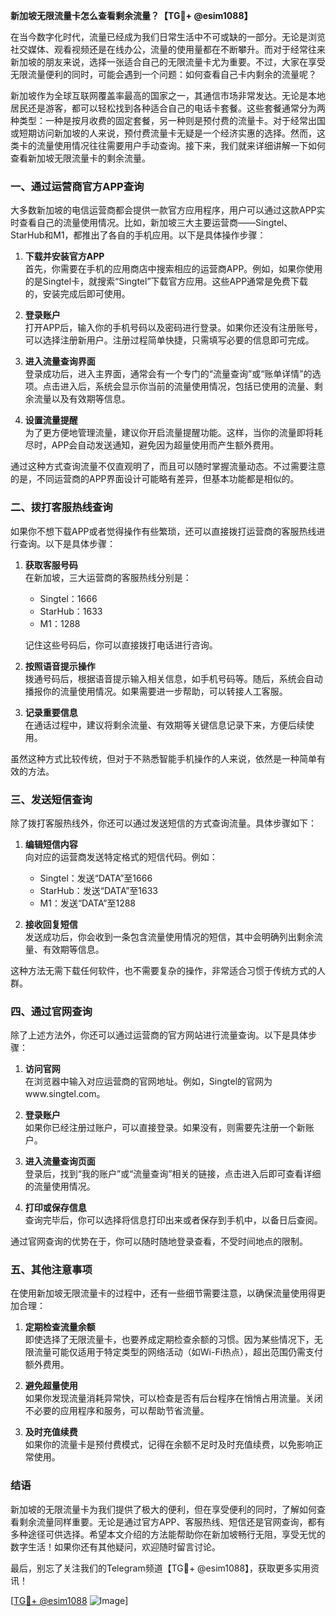 **新加坡无限流量卡怎么查看剩余流量？【TG💪+ @esim1088】**

在当今数字化时代，流量已经成为我们日常生活中不可或缺的一部分。无论是浏览社交媒体、观看视频还是在线办公，流量的使用量都在不断攀升。而对于经常往来新加坡的朋友来说，选择一张适合自己的无限流量卡尤为重要。不过，大家在享受无限流量便利的同时，可能会遇到一个问题：如何查看自己卡内剩余的流量呢？

新加坡作为全球互联网覆盖率最高的国家之一，其通信市场非常发达。无论是本地居民还是游客，都可以轻松找到各种适合自己的电话卡套餐。这些套餐通常分为两种类型：一种是按月收费的固定套餐，另一种则是预付费的流量卡。对于经常出国或短期访问新加坡的人来说，预付费流量卡无疑是一个经济实惠的选择。然而，这类卡的流量使用情况往往需要用户手动查询。接下来，我们就来详细讲解一下如何查看新加坡无限流量卡的剩余流量。

### **一、通过运营商官方APP查询**

大多数新加坡的电信运营商都会提供一款官方应用程序，用户可以通过这款APP实时查看自己的流量使用情况。比如，新加坡三大主要运营商——Singtel、StarHub和M1，都推出了各自的手机应用。以下是具体操作步骤：

1. **下载并安装官方APP**  
   首先，你需要在手机的应用商店中搜索相应的运营商APP。例如，如果你使用的是Singtel卡，就搜索“Singtel”下载官方应用。这些APP通常是免费下载的，安装完成后即可使用。

2. **登录账户**  
   打开APP后，输入你的手机号码以及密码进行登录。如果你还没有注册账号，可以选择注册新用户。注册过程简单快捷，只需填写必要的信息即可完成。

3. **进入流量查询界面**  
   登录成功后，进入主界面，通常会有一个专门的“流量查询”或“账单详情”的选项。点击进入后，系统会显示你当前的流量使用情况，包括已使用的流量、剩余流量以及有效期等信息。

4. **设置流量提醒**  
   为了更方便地管理流量，建议你开启流量提醒功能。这样，当你的流量即将耗尽时，APP会自动发送通知，避免因为超量使用而产生额外费用。

通过这种方式查询流量不仅直观明了，而且可以随时掌握流量动态。不过需要注意的是，不同运营商的APP界面设计可能略有差异，但基本功能都是相似的。

### **二、拨打客服热线查询**

如果你不想下载APP或者觉得操作有些繁琐，还可以直接拨打运营商的客服热线进行查询。以下是具体步骤：

1. **获取客服号码**  
   在新加坡，三大运营商的客服热线分别是：
   - Singtel：1666  
   - StarHub：1633  
   - M1：1288  

   记住这些号码后，你可以直接拨打电话进行咨询。

2. **按照语音提示操作**  
   拨通号码后，根据语音提示输入相关信息，如手机号码等。随后，系统会自动播报你的流量使用情况。如果需要进一步帮助，可以转接人工客服。

3. **记录重要信息**  
   在通话过程中，建议将剩余流量、有效期等关键信息记录下来，方便后续使用。

虽然这种方式比较传统，但对于不熟悉智能手机操作的人来说，依然是一种简单有效的方法。

### **三、发送短信查询**

除了拨打客服热线外，你还可以通过发送短信的方式查询流量。具体步骤如下：

1. **编辑短信内容**  
   向对应的运营商发送特定格式的短信代码。例如：
   - Singtel：发送“DATA”至1666  
   - StarHub：发送“DATA”至1633  
   - M1：发送“DATA”至1288  

2. **接收回复短信**  
   发送成功后，你会收到一条包含流量使用情况的短信，其中会明确列出剩余流量、有效期等信息。

这种方法无需下载任何软件，也不需要复杂的操作，非常适合习惯于传统方式的人群。

### **四、通过官网查询**

除了上述方法外，你还可以通过运营商的官方网站进行流量查询。以下是具体步骤：

1. **访问官网**  
   在浏览器中输入对应运营商的官网地址。例如，Singtel的官网为www.singtel.com。

2. **登录账户**  
   如果你已经注册过账户，可以直接登录。如果没有，则需要先注册一个新账户。

3. **进入流量查询页面**  
   登录后，找到“我的账户”或“流量查询”相关的链接，点击进入后即可查看详细的流量使用情况。

4. **打印或保存信息**  
   查询完毕后，你可以选择将信息打印出来或者保存到手机中，以备日后查阅。

通过官网查询的优势在于，你可以随时随地登录查看，不受时间地点的限制。

### **五、其他注意事项**

在使用新加坡无限流量卡的过程中，还有一些细节需要注意，以确保流量使用得更加合理：

1. **定期检查流量余额**  
   即使选择了无限流量卡，也要养成定期检查余额的习惯。因为某些情况下，无限流量可能仅适用于特定类型的网络活动（如Wi-Fi热点），超出范围仍需支付额外费用。

2. **避免超量使用**  
   如果你发现流量消耗异常快，可以检查是否有后台程序在悄悄占用流量。关闭不必要的应用程序和服务，可以帮助节省流量。

3. **及时充值续费**  
   如果你的流量卡是预付费模式，记得在余额不足时及时充值续费，以免影响正常使用。

### **结语**

新加坡的无限流量卡为我们提供了极大的便利，但在享受便利的同时，了解如何查看剩余流量同样重要。无论是通过官方APP、客服热线、短信还是官网查询，都有多种途径可供选择。希望本文介绍的方法能帮助你在新加坡畅行无阻，享受无忧的数字生活！如果你还有其他疑问，欢迎随时留言讨论。

最后，别忘了关注我们的Telegram频道【TG💪+ @esim1088】，获取更多实用资讯！ 

[[TG💪+ @esim1088](https://t.me/s/esim1088) ![Image](https://i.postimg.cc/4NQfJmqS/Snipaste-2025-05-13-00-14-12.png)]
